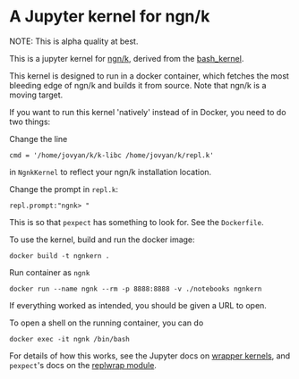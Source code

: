 # A Jupyter kernel for ngn/k

NOTE: This is alpha quality at best.

This is a jupyter kernel for [ngn/k](https://codeberg.org/ngn/k), derived from the [bash_kernel](https://github.com/takluyver/bash_kernel).

This kernel is designed to run in a docker container, which fetches the most bleeding edge of ngn/k and builds it from source. Note that ngn/k is a moving target.

If you want to run this kernel 'natively' instead of in Docker, you need to do two things:

Change the line

    cmd = '/home/jovyan/k/k-libc /home/jovyan/k/repl.k'

in `NgnkKernel` to reflect your ngn/k installation location.

Change the prompt in `repl.k`:

    repl.prompt:"ngnk> "

This is so that `pexpect` has something to look for. See the `Dockerfile`.

To use the kernel, build and run the docker image:

    docker build -t ngnkern .

Run container as `ngnk`

    docker run --name ngnk --rm -p 8888:8888 -v ./notebooks ngnkern

If everything worked as intended, you should be given a URL to open.

To open a shell on the running container, you can do

    docker exec -it ngnk /bin/bash

For details of how this works, see the Jupyter docs on [wrapper kernels](http://jupyter-client.readthedocs.org//en/latest/wrapperkernels.html), and
`pexpect`'s docs on the [replwrap module](http://pexpect.readthedocs.org/en/latest/api/replwrap.html).
